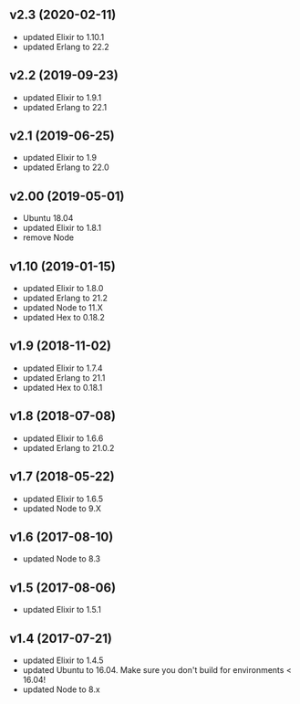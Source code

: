 ## v2.3 (2020-02-11)
- updated Elixir to 1.10.1
- updated Erlang to 22.2

## v2.2 (2019-09-23)
- updated Elixir to 1.9.1
- updated Erlang to 22.1

## v2.1 (2019-06-25)
- updated Elixir to 1.9
- updated Erlang to 22.0

## v2.00 (2019-05-01)
- Ubuntu 18.04
- updated Elixir to 1.8.1
- remove Node

## v1.10 (2019-01-15)
- updated Elixir to 1.8.0
- updated Erlang to 21.2
- updated Node to 11.X
- updated Hex to 0.18.2

## v1.9 (2018-11-02)

- updated Elixir to 1.7.4
- updated Erlang to 21.1
- updated Hex to 0.18.1

## v1.8 (2018-07-08)

- updated Elixir to 1.6.6
- updated Erlang to 21.0.2

## v1.7 (2018-05-22)

- updated Elixir to 1.6.5
- updated Node to 9.X

## v1.6 (2017-08-10)

- updated Node to 8.3

## v1.5 (2017-08-06)

- updated Elixir to 1.5.1

## v1.4 (2017-07-21)

- updated Elixir to 1.4.5
- updated Ubuntu to 16.04.
  Make sure you don't build for environments < 16.04!
- updated Node to 8.x
